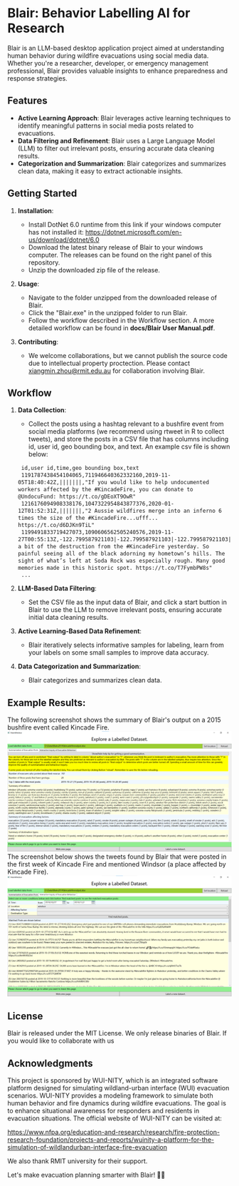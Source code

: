 # Blair: Behavior Labelling AI for Research

Blair is an LLM-based desktop application project aimed at understanding human behavior during wildfire evacuations using social media data. Whether you're a researcher, developer, or emergency management professional, Blair provides valuable insights to enhance preparedness and response strategies.

## Features

- **Active Learning Approach**: Blair leverages active learning techniques to identify meaningful patterns in social media posts related to evacuations.
- **Data Filtering and Refinement**: Blair uses a Large Language Model (LLM) to filter out irrelevant posts, ensuring accurate data cleaning results.
- **Categorization and Summarization**: Blair categorizes and summarizes clean data, making it easy to extract actionable insights.

## Getting Started

1. **Installation**:
   - Install DotNet 6.0 runtime from this link if your windows computer has not installed it: https://dotnet.microsoft.com/en-us/download/dotnet/6.0 
   - Download the latest binary release of Blair to your windows computer. The releases can be found on the right panel of this repository.
   - Unzip the downloaded zip file of the release.

2. **Usage**:
   - Navigate to the folder unzipped from the downloaded release of Blair.
   - Click the "Blair.exe" in the unzipped folder to run Blair.
   - Follow the workflow described in the Workflow section. A more detailed workflow can be found in **docs/Blair User Manual.pdf**.

3. **Contributing**:
   - We welcome collaborations, but we cannot publish the source code due to intellectual property proctection. Please contact xiangmin.zhou@rmit.edu.au for collaboration involving Blair. 

## Workflow

1. **Data Collection**:
   - Collect the posts using a hashtag relevant to a bushfire event from social media platforms (we recommend using rtweet in R to collect tweets), and store the posts in a CSV file that has columns including id, user id, geo bounding box, and text. An example csv file is shown below:
   ```
    id,user id,time,geo bounding box,text
    1191787438454104065,711946640362332160,2019-11-05T18:40:42Z,|||||||,"If you would like to help undocumented workers affected by the #KincadeFire, you can donate to @UndocuFund: https://t.co/gDEoXT9OwR"
    1216176094908338176,1047322954843877376,2020-01-12T01:52:31Z,|||||||,"2 Aussie wildfires merge into an inferno 6 times the size of the #KincadeFire...ufff... https://t.co/d6DJKn9TiL"
    1199491833719427073,1090606562505240576,2019-11-27T00:55:13Z,-122.799587921103|-122.799587921103|-122.799587921103|-122.799587921103|38.6606496763912|38.6606496763912|38.6606496763912|38.6606496763912,"Toured a bit of the destruction from the #KincadeFire yesterday. So painful seeing all of the black adorning my hometown’s hills. The sight of what’s left at Soda Rock was especially rough. Many good memories made in this historic spot. https://t.co/T7FymbPW8s"
    ...
   ``` 

2. **LLM-Based Data Filtering**:
   - Set the CSV file as the input data of Blair, and click a start buttion in Blair to use the LLM to remove irrelevant posts, ensuring accurate initial data cleaning results.

3. **Active Learning-Based Data Refinement**:
   - Blair iteratively selects informative samples for labeling, learn from your labels on some small samples to improve data accuracy.

4. **Data Categorization and Summarization**:
   - Blair categorizes and summarizes clean data.

## Example Results:
The following screenshot shows the summary of Blair's output on a 2015 bushfire event called Kincade Fire. 
![Summary](images/blair_kincade_summary.png)
The screenshot below shows the tweets found by Blair that were posted in the first week of Kincade Fire and mentioned Windsor (a place affected by Kincade Fire).
![First week windsor](images/blair_kincade_first_week_windsor.png)

## License

Blair is released under the MIT License. We only release binaries of Blair. If you would like to collaborate with us 

## Acknowledgments

This project is sponsored by WUI-NITY, which is an integrated software platform designed for simulating wildland-urban interface (WUI) evacuation scenarios. WUI-NITY provides a modeling framework to simulate both human behavior and fire dynamics during wildfire evacuations. The goal is to enhance situational awareness for responders and residents in evacuation situations. The official website of WUI-NITY can be visited at: 

<https://www.nfpa.org/education-and-research/research/fire-protection-research-foundation/projects-and-reports/wuinity-a-platform-for-the-simulation-of-wildlandurban-interface-fire-evacuation>

We also thank RMIT university for their support.

Let's make evacuation planning smarter with Blair! 🚀🔥
